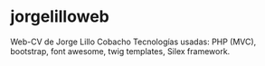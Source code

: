 # jorgelilloweb
Web-CV de Jorge Lillo Cobacho
Tecnologías usadas: PHP (MVC), bootstrap, font awesome, twig templates, Silex framework.